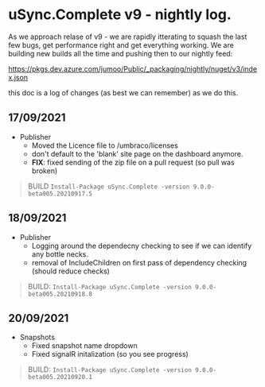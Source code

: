 # uSync.Complete v9 - nightly log. 

As we approach relase of v9 - we are rapidly itterating to squash the last few bugs, get performance right and get everything working. 
We are building new builds all the time and pushing then to our nightly feed: 

https://pkgs.dev.azure.com/jumoo/Public/_packaging/nightly/nuget/v3/index.json

this doc is a log of changes (as best we can remember) as we do this. 

## 17/09/2021
- Publisher 
  -  Moved the Licence file to /umbraco/licenses
  - don't default to the 'blank' site page on the dashboard anymore.
  - **FIX**: fixed sending of the zip file on a pull request (so pull was broken)

> BUILD `Install-Package uSync.Complete -version 9.0.0-beta005.20210917.5`

## 18/09/2021
- Publisher
  - Logging around the dependecny checking to see if we can identify any bottle necks.
  - removal of IncludeChildren on first pass of dependency checking (should reduce checks)

> BUILD: `Install-Package uSync.Complete -version 9.0.0-beta005.20210918.8`

## 20/09/2021

- Snapshots
  - Fixed snapshot name dropdown
  - Fixed signalR initalization (so you see progress)

> BUILD: `Install-Package uSync.Complete -version 9.0.0-beta005.20210920.1`
